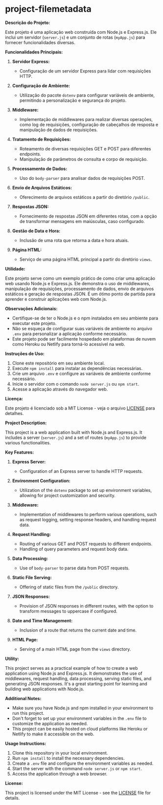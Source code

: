 # project-filemetadata

**Descrição do Projeto:**

Este projeto é uma aplicação web construída com Node.js e Express.js. Ele inclui um servidor (`server.js`) e um conjunto de rotas (`myApp.js`) para fornecer funcionalidades diversas.

**Funcionalidades Principais:**

1. **Servidor Express:**
   - Configuração de um servidor Express para lidar com requisições HTTP.

2. **Configuração de Ambiente:**
   - Utilização do pacote `dotenv` para configurar variáveis de ambiente, permitindo a personalização e segurança do projeto.

3. **Middleware:**
   - Implementação de middlewares para realizar diversas operações, como log de requisições, configuração de cabeçalhos de resposta e manipulação de dados de requisições.

4. **Tratamento de Requisições:**
   - Roteamento de diversas requisições GET e POST para diferentes endpoints.
   - Manipulação de parâmetros de consulta e corpo de requisição.

5. **Processamento de Dados:**
   - Uso do `body-parser` para analisar dados de requisições POST.

6. **Envio de Arquivos Estáticos:**
   - Oferecimento de arquivos estáticos a partir do diretório `/public`.

7. **Respostas JSON:**
   - Fornecimento de respostas JSON em diferentes rotas, com a opção de transformar mensagens em maiúsculas, caso configurado.

8. **Gestão de Data e Hora:**
   - Inclusão de uma rota que retorna a data e hora atuais.

9. **Página HTML:**
   - Serviço de uma página HTML principal a partir do diretório `views`.

**Utilidade:**

Este projeto serve como um exemplo prático de como criar uma aplicação web usando Node.js e Express.js. Ele demonstra o uso de middlewares, manipulação de requisições, processamento de dados, envio de arquivos estáticos e geração de respostas JSON. É um ótimo ponto de partida para aprender e construir aplicações web com Node.js.

**Observações Adicionais:**

- Certifique-se de ter o Node.js e o npm instalados em seu ambiente para executar este projeto.
- Não se esqueça de configurar suas variáveis de ambiente no arquivo `.env` para personalizar a aplicação conforme necessário.
- Este projeto pode ser facilmente hospedado em plataformas de nuvem como Heroku ou Netlify para torná-lo acessível na web.

**Instruções de Uso:**

1. Clone este repositório em seu ambiente local.
2. Execute `npm install` para instalar as dependências necessárias.
3. Crie um arquivo `.env` e configure as variáveis de ambiente conforme necessário.
4. Inicie o servidor com o comando `node server.js` ou `npm start`.
5. Acesse a aplicação através do navegador web.

**Licença:**

Este projeto é licenciado sob a MIT License - veja o arquivo [LICENSE](./LICENSE) para detalhes.


**Project Description:**

This project is a web application built with Node.js and Express.js. It includes a server (`server.js`) and a set of routes (`myApp.js`) to provide various functionalities.

**Key Features:**

1. **Express Server:**
   - Configuration of an Express server to handle HTTP requests.

2. **Environment Configuration:**
   - Utilization of the `dotenv` package to set up environment variables, allowing for project customization and security.

3. **Middleware:**
   - Implementation of middlewares to perform various operations, such as request logging, setting response headers, and handling request data.

4. **Request Handling:**
   - Routing of various GET and POST requests to different endpoints.
   - Handling of query parameters and request body data.

5. **Data Processing:**
   - Use of `body-parser` to parse data from POST requests.

6. **Static File Serving:**
   - Offering of static files from the `/public` directory.

7. **JSON Responses:**
   - Provision of JSON responses in different routes, with the option to transform messages to uppercase if configured.

8. **Date and Time Management:**
   - Inclusion of a route that returns the current date and time.

9. **HTML Page:**
   - Serving of a main HTML page from the `views` directory.

**Utility:**

This project serves as a practical example of how to create a web application using Node.js and Express.js. It demonstrates the use of middlewares, request handling, data processing, serving static files, and generating JSON responses. It's a great starting point for learning and building web applications with Node.js.

**Additional Notes:**

- Make sure you have Node.js and npm installed in your environment to run this project.
- Don't forget to set up your environment variables in the `.env` file to customize the application as needed.
- This project can be easily hosted on cloud platforms like Heroku or Netlify to make it accessible on the web.

**Usage Instructions:**

1. Clone this repository in your local environment.
2. Run `npm install` to install the necessary dependencies.
3. Create a `.env` file and configure the environment variables as needed.
4. Start the server with the command `node server.js` or `npm start`.
5. Access the application through a web browser.

**License:**

This project is licensed under the MIT License - see the [LICENSE](./LICENSE) file for details.


